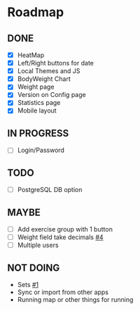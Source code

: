 # Roadmap

## DONE
- [x] HeatMap
- [x] Left/Right buttons for date
- [x] Local Themes and JS
- [x] BodyWeight Chart
- [x] Weight page
- [x] Version on Config page
- [x] Statistics page
- [x] Mobile layout

## IN PROGRESS
- [ ] Login/Password

## TODO
- [ ] PostgreSQL DB option

## MAYBE

- [ ] Add exercise group with 1 button
- [ ] Weight field take decimals [#4](https://github.com/aceberg/ExerciseDiary/issues/4)
- [ ] Multiple users

## NOT DOING

- Sets [#1](https://github.com/aceberg/ExerciseDiary/issues/1)
- Sync or import from other apps
- Running map or other things for running
